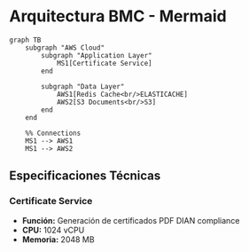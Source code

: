 # Arquitectura BMC - Mermaid

```mermaid
graph TB
    subgraph "AWS Cloud"
        subgraph "Application Layer"
            MS1[Certificate Service]
        end

        subgraph "Data Layer"
            AWS1[Redis Cache<br/>ELASTICACHE]
            AWS2[S3 Documents<br/>S3]
        end
    end

    %% Connections
    MS1 --> AWS1
    MS1 --> AWS2
```

## Especificaciones Técnicas

### Certificate Service
- **Función:** Generación de certificados PDF DIAN compliance
- **CPU:** 1024 vCPU
- **Memoria:** 2048 MB

